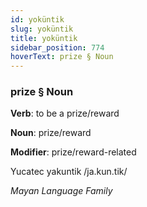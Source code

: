 ```yaml
---
id: yoküntik
slug: yoküntik
title: yoküntik
sidebar_position: 774
hoverText: prize § Noun
---
```


### prize § Noun

**Verb**: to be a prize/reward

**Noun**: prize/reward

**Modifier**: prize/reward-related

Yucatec yakuntik /ja.kun.tik/

*Mayan Language Family*